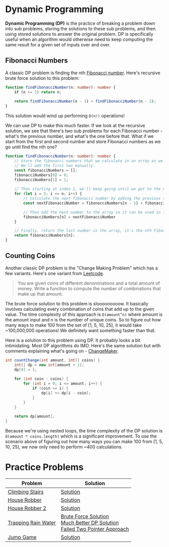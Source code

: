 # Dynamic Programming
**Dynamic Programming (DP)** is the practice of breaking a problem down into sub problems, storing the solutions to these sub problems, and then using stored solutions to answer the original problem. DP is specifically useful when an algorithm would otherwise need to keep computing the same result for a given set of inputs over and over.

## Fibonacci Numbers
A classic DP problem is finding the nth [Fibonacci number](https://en.wikipedia.org/wiki/Fibonacci_number). Here's recursive brute force solution to this problem:
```ts
function findFibonacciNumber(n: number): number {
    if (n <= 1) return n;
    
    return findFibonacciNumber(n - 1) + findFibonacciNumber(n - 2);
}
```
This solution would wind up performing `O(n!)` operations! 

We can use DP to make this much faster. If we look at the recursive solution, we see that there's two sub problems for each Fibonacci number - what's the previous number, and what's the one before that. What if we start from the first and second number and store Fibonacci numbers as we go until find the nth one?

```ts
function findFibonacciNumber(n: number): number {
    // Store the fibonacci numbers that we calculate in an array as we go.
    // We'll add the first two manually.
    const fibonacciNumbers = [];
    fibonacciNumbers[0] = 0;
    fibonacciNumbers[1] = 1;
    
    // Then starting at index 2, we'll keep going until we get to the nth index
    for (let i = 2; i <= n; i++) {
        // Calculate the next fibonacci number by adding the previous two.
        const nextFibonacciNumber = fibonacciNumbers[n - 1] + fibonacciNumbers[n - 2];

        // Then add the next number to the array so it can be used in later calculations
        fibonacciNumbers[n] = nextFibonacciNumber
    }

    // Finally, return the last number in the array, it's the nth Fibonacci number
    return fibonacciNumbers[n];
}
```

## Counting Coins
Another classic DP problem is the "Change Making Problem" which has a few variants. Here's one variant from [Leetcode](https://leetcode.com/problems/coin-change-2/).

> You are given coins of different denominations and a total amount of money. Write a function to compute the number of combinations that make up that amount.

The brute force solution to this problem is slooooooooow. It basically involves calculating every combination of coins that add up to the given value. The time complexity of this approach is `O(amount^n)` where amount is the amount input and n is the number of unique coins. So to figure out how many ways to make 100 from the set of [1, 5, 10, 25], it would take ~100,000,000 operations! We definitely want something faster than that.

Here is a solution to this problem using DP. It probably looks a bit intimidating. Most DP algorithms do IMO. Here's the same solution but with comments explaining what's going on - [ChangeMaker](examples/ChangeMaker.java).

```java
int countChange(int amount, int[] coins) {
    int[] dp = new int[amount + 1];
    dp[0] = 1; 
    
    for (int coin : coins) {
        for (int i = 0; i <= amount; i++) {
            if (coin <= i) {
                dp[i] += dp[i - coin];
            }
        }
    }
    
    return dp[amount];
}
```

Because we're using nested loops, the time complexity of the DP solution is `O(amount * coins.length)`  which is a significant improvement. To use the scenario above of figuring out how many ways you can make 100 from [1, 5, 10, 25], we now only need to perform ~400 calculations.

# Practice Problems
| Problem | Solution |
|---|---|
| [Climbing Stairs](https://leetcode.com/problems/climbing-stairs/) | [Solution](https://github.com/bmanley91/practice-problems/blob/main/dynamic-programming/ClimbingStairs.java) |
| [House Robber](https://leetcode.com/problems/house-robber/) | [Solution](https://github.com/bmanley91/practice-problems/blob/main/dynamic-programming/HouseRobber.java) |
| [House Robber 2](https://leetcode.com/problems/house-robber-ii/) | [Solution](https://github.com/bmanley91/practice-problems/blob/main/dynamic-programming/HouseRobber2.java) |
| [Trapping Rain Water](https://leetcode.com/problems/trapping-rain-water/) | [Brute Force Solution](https://github.com/bmanley91/practice-problems/blob/main/arrays-and-strings/BruteForceTrappingRainWater.java) <br> [Much Better DP Solution](https://github.com/bmanley91/practice-problems/blob/main/dynamic-programming/TrappingRainWaterDP.java) <br> [Failed Two Pointer Approach](https://github.com/bmanley91/practice-problems/blob/main/arrays-and-strings/FailedTrappingRainWater.java) |
| [Jump Game](https://leetcode.com/problems/jump-game/) | [Solution](https://github.com/bmanley91/practice-problems/blob/main/dynamic-programming/JumpGame.java) |